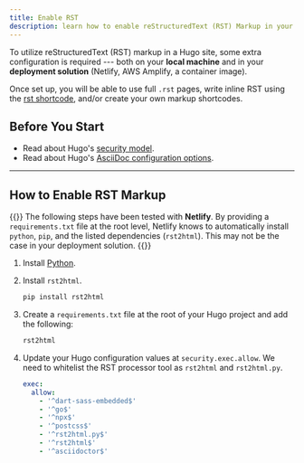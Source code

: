 ```yaml
---
title: Enable RST
description: learn how to enable reStructuredText (RST) Markup in your Hugo docs site.
---
```


To utilize reStructuredText (RST) markup in a Hugo site, some extra configuration is required --- both on your **local machine** and in your **deployment solution** (Netlify, AWS Amplify, a container image). 

Once set up, you will be able to use full `.rst` pages, write inline RST using the [rst shortcode](/reference/layouts/shortcodes/rst), and/or create your own markup shortcodes.

## Before You Start 

- Read about Hugo's [security model](https://gohugo.io/about/security/). 
- Read about Hugo's [AsciiDoc configuration options](https://gohugo.io/getting-started/configuration-markup/). 

---


## How to Enable RST Markup

{{<notice info >}}
The following steps have been tested with **Netlify**. By providing a `requirements.txt` file at the root level, Netlify knows to automatically install `python`, `pip`, and the listed dependencies (`rst2html`). This may not be the case in your deployment solution.
{{</notice>}}

1. Install [Python](https://www.python.org/downloads/).

2. Install `rst2html`.
   ```s
   pip install rst2html
   ```

3. Create a `requirements.txt` file at the root of your Hugo project and add the following:
   ```s
   rst2html
   ```
4. Update your Hugo configuration values at `security.exec.allow`. We need to whitelist the RST processor tool as `rst2html` and `rst2html.py`.
   ```yaml
   exec:
     allow:
       - '^dart-sass-embedded$'
       - '^go$'
       - '^npx$'
       - '^postcss$'
       - '^rst2html.py$'
       - '^rst2html$'
       - '^asciidoctor$'
   ```
